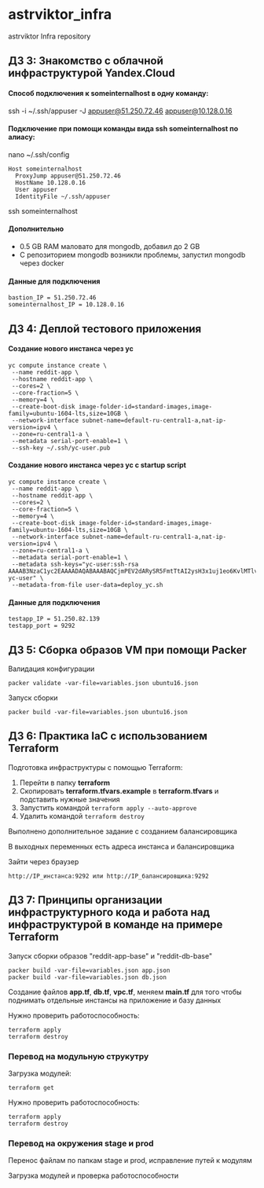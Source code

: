 # astrviktor_infra
astrviktor Infra repository

## ДЗ 3: Знакомство с облачной инфраструктурой Yandex.Cloud

#### Способ подключения к someinternalhost в одну команду:

ssh -i ~/.ssh/appuser -J appuser@51.250.72.46 appuser@10.128.0.16

#### Подключение при помощи команды вида ssh someinternalhost по алиасу:

nano ~/.ssh/config
```
Host someinternalhost
  ProxyJump appuser@51.250.72.46
  HostName 10.128.0.16
  User appuser
  IdentityFile ~/.ssh/appuser
```
ssh someinternalhost

#### Дополнительно
- 0.5 GB RAM маловато для mongodb, добавил до 2 GB
- С репозиторием mongodb возникли проблемы, запустил mongodb через docker

#### Данные для подключения
```
bastion_IP = 51.250.72.46
someinternalhost_IP = 10.128.0.16
```

## ДЗ 4: Деплой тестового приложения

#### Создание нового инстанса через yc
```
yc compute instance create \
 --name reddit-app \
 --hostname reddit-app \
 --cores=2 \
 --core-fraction=5 \
 --memory=4 \
 --create-boot-disk image-folder-id=standard-images,image-family=ubuntu-1604-lts,size=10GB \
 --network-interface subnet-name=default-ru-central1-a,nat-ip-version=ipv4 \
 --zone=ru-central1-a \
 --metadata serial-port-enable=1 \
 --ssh-key ~/.ssh/yc-user.pub
```
#### Создание нового инстанса через yc с startup script
```
yc compute instance create \
 --name reddit-app \
 --hostname reddit-app \
 --cores=2 \
 --core-fraction=5 \
 --memory=4 \
 --create-boot-disk image-folder-id=standard-images,image-family=ubuntu-1604-lts,size=10GB \
 --network-interface subnet-name=default-ru-central1-a,nat-ip-version=ipv4 \
 --zone=ru-central1-a \
 --metadata serial-port-enable=1 \
 --metadata ssh-keys="yc-user:ssh-rsa AAAAB3NzaC1yc2EAAAADAQABAAABAQCjmPEV2dARySR5FmtTtAI2ysH3x1uj1eo6KvlMTlv8IqLmwCWm9hMc/3kgVgKmNGOU6VcLtflT1dnn8Yn9vGmKXZST126KEfej0VFJmSBFrRtinhbwJMrr0vX+YjzB26l/Tu2YhUNsuKLVi0N+XPY/bMKjE8fuOTQPRr9JSkCB2fAMOIbG75xuCp6Css+Fc6XTagZ0WjW/B+oa6sk0RKBKpIWLBmm3l9Dq+TjhjbbdmE987imnefkVDuHwkhKz4vZNvM9kFDRrBBgBowQp2V++rEJhhUaNezAYnMvUkLautzcQvHsgvN1+kItsBK4a4dmb0onQ/He5+kH+AMeW0djt yc-user" \
 --metadata-from-file user-data=deploy_yc.sh
```

#### Данные для подключения
```
testapp_IP = 51.250.82.139
testapp_port = 9292
```
## ДЗ 5: Сборка образов VM при помощи Packer

Валидация конфигурации
```
packer validate -var-file=variables.json ubuntu16.json
```

Запуск сборки
```
packer build -var-file=variables.json ubuntu16.json
```

## ДЗ 6: Практика IaC с использованием Terraform
Подготовка инфраструктуры с помощью Terraform:
1. Перейти в папку **terraform**
2. Скопировать **terraform.tfvars.example** в **terraform.tfvars** и подставить нужные значения
3. Запустить командой `terraform apply --auto-approve`
4. Удалить командой `terraform destroy`

Выполнено дополнительное задание с созданием балансировщика

В выходных переменных есть адреса инстанса и балансировщика

Зайти через браузер
```
http://IP_инстанса:9292 или http://IP_балансировщика:9292
```

## ДЗ 7: Принципы организации инфраструктурного кода и работа над инфраструктурой в команде на примере Terraform

Запуск сборки образов "reddit-app-base" и "reddit-db-base"
```
packer build -var-file=variables.json app.json
packer build -var-file=variables.json db.json
```

Создание файлов **app.tf**, **db.tf**, **vpc.tf**, меняем **main.tf**
для того чтобы поднимать отдельные инстансы на приложение и базу данных

Нужно проверить работоспособность:
```
terraform apply
terraform destroy
```

### Перевод на модульную струкутру

Загрузка модулей:
```
terraform get
```
Нужно проверить работоспособность:
```
terraform apply
terraform destroy
```
### Перевод на окружения stage и prod

Перенос файлам по папкам stage и prod, исправление путей к модулям

Загрузка модулей и проверка работоспособности
